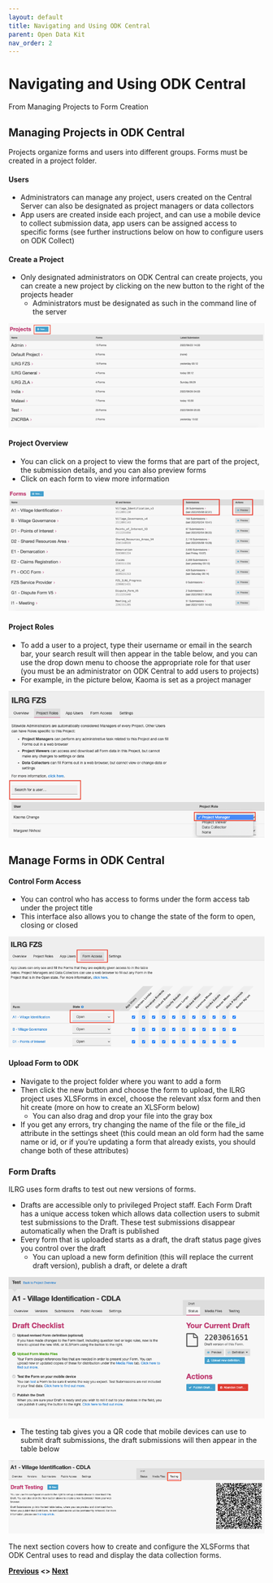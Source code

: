```yaml
---
layout: default
title: Navigating and Using ODK Central
parent: Open Data Kit
nav_order: 2
---
```

# Navigating and Using ODK Central
From Managing Projects to Form Creation

## Managing Projects in ODK Central
Projects organize forms and users into different groups. Forms must be created in a project folder.

#### **Users**
- Administrators can manage any project, users created on the Central Server can also be designated as project managers or data collectors
- App users are created inside each project, and can use a mobile device to collect submission data, app users can be assigned access to specific forms (see further instructions below on how to configure users on ODK Collect)

#### **Create a Project**
- Only designated administrators on ODK Central can create projects, you can create a new project by clicking on the new button to the right of the projects header
    - Administrators must be designated as such in the command line of the server

![UsingODKOne](ODKAssets/UsingODKOne.png)
#### **Project Overview**
- You can click on a project to view the forms that are part of the project, the submission details, and you can also preview forms
- Click on each form to view more information

![UsingODKTwo](ODKAssets/UsingODKTwo.png)
#### **Project Roles**
- To add a user to a project, type their username or email in the search bar, your search result will then appear in the table below, and you can use the drop down menu to choose the appropriate role for that user (you must be an administrator on ODK Central to add users to projects)
- For example, in the picture below, Kaoma is set as a project manager

![UsingODKThree](ODKAssets/UsingODKThree.png)

## Manage Forms in ODK Central
#### **Control Form Access**
- You can control who has access to forms under the form access tab under the project title
- This interface also allows you to change the state of the form to open, closing or closed

![UsingODKFour](ODKAssets/UsingODKFour.png)
#### **Upload Form to ODK**
- Navigate to the project folder where you want to add a form
- Then click the new button and choose the form to upload, the ILRG project uses XLSForms in excel, choose the relevant xlsx form and then hit create (more on how to create an XLSForm below)
    - You can also drag and drop your file into the gray box
- If you get any errors, try changing the name of the file or the file_id attribute in the settings sheet (this could mean an old form had the same name or id, or if you’re updating a form that already exists, you should change both of these attributes)

### Form Drafts
ILRG uses form drafts to test out new versions of forms.
- Drafts are accessible only to privileged Project staff. Each Form Draft has a unique access token which allows data collection users to submit test submissions to the Draft. These test submissions disappear automatically when the Draft is published
- Every form that is uploaded starts as a draft, the draft status page gives you control over the draft
    - You can upload a new form definition (this will replace the current draft version), publish a draft, or delete a draft

![UsingODKFive](ODKAssets/UsingODKFive.png)
- The testing tab gives you a QR code that mobile devices can use to submit draft submissions, the draft submissions will then appear in the table below

![UsingODKSix](ODKAssets/UsingODKSix.png)

The next section covers how to create and configure the XLSForms that ODK Central uses to read and display the data collection forms. 

**[Previous](Adding_Users.html) <> [Next](XLSForms.html)**